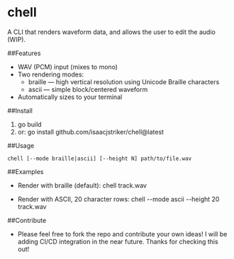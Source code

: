 # chell

A CLI that renders waveform data, and allows the user to edit the audio (WIP).

##Features
- WAV (PCM) input (mixes to mono)
- Two rendering modes:
  - braille — high vertical resolution using Unicode Braille characters
  - ascii — simple block/centered waveform
- Automatically sizes to your terminal

##Install
1. go build
2. or: go install github.com/isaacjstriker/chell@latest

##Usage
```
chell [--mode braille|ascii] [--height N] path/to/file.wav
```

##Examples
- Render with braille (default):
  chell track.wav

- Render with ASCII, 20 character rows:
  chell --mode ascii --height 20 track.wav

##Contribute
- Please feel free to fork the repo and contribute your own ideas! I will be adding CI/CD integration in the near future. Thanks for checking this out!
